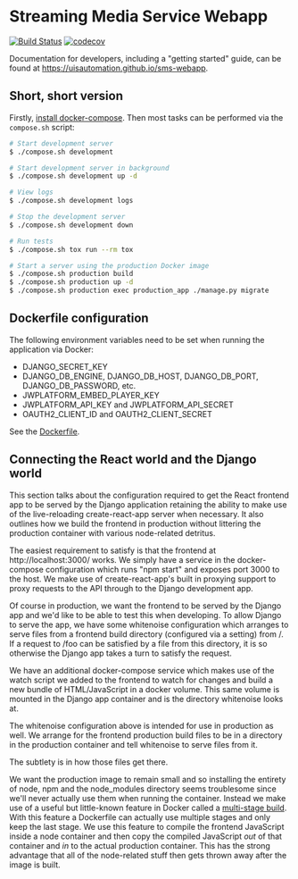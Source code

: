 # Streaming Media Service Webapp

[![Build
Status](https://travis-ci.org/uisautomation/sms-webapp.svg?branch=master)](https://travis-ci.org/uisautomation/sms-webapp)
[![codecov](https://codecov.io/gh/uisautomation/sms-webapp/branch/master/graph/badge.svg)](https://codecov.io/gh/uisautomation/sms-webapp)

Documentation for developers, including a "getting started" guide, can be found
at https://uisautomation.github.io/sms-webapp.

## Short, short version

Firstly, [install docker-compose](https://docs.docker.com/compose/install/).
Then most tasks can be performed via the ``compose.sh`` script:

```bash
# Start development server
$ ./compose.sh development

# Start development server in background
$ ./compose.sh development up -d

# View logs
$ ./compose.sh development logs

# Stop the development server
$ ./compose.sh development down

# Run tests
$ ./compose.sh tox run --rm tox

# Start a server using the production Docker image
$ ./compose.sh production build
$ ./compose.sh production up -d
$ ./compose.sh production exec production_app ./manage.py migrate
```

## Dockerfile configuration

The following environment variables need to be set when running the application
via Docker:

* DJANGO_SECRET_KEY
* DJANGO_DB_ENGINE, DJANGO_DB_HOST, DJANGO_DB_PORT, DJANGO_DB_PASSWORD, etc.
* JWPLATFORM_EMBED_PLAYER_KEY
* JWPLATFORM_API_KEY and JWPLATFORM_API_SECRET
* OAUTH2_CLIENT_ID and OAUTH2_CLIENT_SECRET

See the [Dockerfile](Dockerfile).

## Connecting the React world and the Django world

This section talks about the configuration required to get the React frontend
app to be served by the Django application retaining the ability to make use of
the live-reloading create-react-app server when necessary. It also outlines how
we build the frontend in production without littering the production container
with various node-related detritus.

The easiest requirement to satisfy is that the frontend at
http://localhost:3000/ works. We simply have a service in the docker-compose
configuration which runs "npm start" and exposes port 3000 to the host. We make
use of create-react-app's built in proxying support to proxy requests to the API
through to the Django development app.

Of course in production, we want the frontend to be served by the Django app and
we'd like to be able to test this when developing. To allow Django to serve the
app, we have some whitenoise configuration which arranges to serve files from a
frontend build directory (configured via a setting) from /. If a request to /foo
can be satisfied by a file from this directory, it is so otherwise the Django
app takes a turn to satisfy the request.

We have an additional docker-compose service which makes use of the watch script
we added to the frontend to watch for changes and build a new bundle of
HTML/JavaScript in a docker volume. This same volume is mounted in the Django
app container and is the directory whitenoise looks at.

The whitenoise configuration above is intended for use in production as well. We
arrange for the frontend production build files to be in a directory in the
production container and tell whitenoise to serve files from it.

The subtlety is in how those files get there.

We want the production image to remain small and so installing the entirety of
node, npm and the node_modules directory seems troublesome since we'll never
actually use them when running the container. Instead we make use of a useful
but little-known feature in Docker called a [multi-stage
build](https://docs.docker.com/develop/develop-images/multistage-build/). With
this feature a Dockerfile can actually use multiple stages and only keep the
last stage. We use this feature to compile the frontend JavaScript inside a node
container and then copy the compiled JavaScript *out* of that container and *in*
to the actual production container. This has the strong advantage that all of
the node-related stuff then gets thrown away after the image is built.
